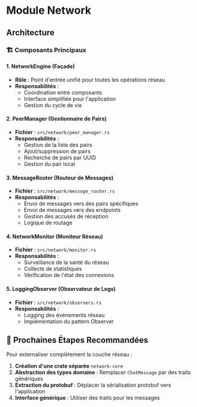 # Module Network

## Architecture

### 🏗️ Composants Principaux

#### 1. **NetworkEngine** (Façade)
- **Rôle** : Point d'entrée unifié pour toutes les opérations réseau
- **Responsabilités** :
  - Coordination entre composants
  - Interface simplifiée pour l'application
  - Gestion du cycle de vie

#### 2. **PeerManager** (Gestionnaire de Pairs)
- **Fichier** : `src/network/peer_manager.rs`
- **Responsabilités** :
  - Gestion de la liste des pairs
  - Ajout/suppression de pairs
  - Recherche de pairs par UUID
  - Gestion du pair local

#### 3. **MessageRouter** (Routeur de Messages)
- **Fichier** : `src/network/message_router.rs`
- **Responsabilités** :
  - Envoi de messages vers des pairs spécifiques
  - Envoi de messages vers des endpoints
  - Gestion des accusés de réception
  - Logique de routage

#### 4. **NetworkMonitor** (Moniteur Réseau)
- **Fichier** : `src/network/monitor.rs`
- **Responsabilités** :
  - Surveillance de la santé du réseau
  - Collecte de statistiques
  - Vérification de l'état des connexions

#### 5. **LoggingObserver** (Observateur de Logs)
- **Fichier** : `src/network/observers.rs`
- **Responsabilités** :
  - Logging des événements réseau
  - Implémentation du pattern Observer




## 🎯 Prochaines Étapes Recommandées

Pour externaliser complètement la couche réseau :

1. **Création d'une crate séparée** `network-core`
2. **Abstraction des types domaine** : Remplacer `ChatMessage` par des traits génériques
3. **Extraction du protobuf** : Déplacer la sérialisation protobuf vers l'application
4. **Interface générique** : Utiliser des traits pour les messages
